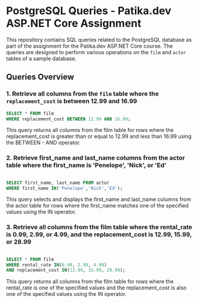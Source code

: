 # PostgreSQL Queries - Patika.dev ASP.NET Core Assignment

This repository contains SQL queries related to the PostgreSQL database as part of the assignment for the Patika.dev ASP.NET Core course. The queries are designed to perform various operations on the `film` and `actor` tables of a sample database.

## Queries Overview

### 1. Retrieve all columns from the `film` table where the `replacement_cost` is between 12.99 and 16.99
```sql
SELECT * FROM film 
WHERE replacement_cost BETWEEN 12.99 AND 16.99;
```
This query returns all columns from the film table for rows where the replacement_cost is greater than or equal to 12.99 and less than 16.99 using the BETWEEN - AND operator.

### 2. Retrieve first_name and last_name columns from the actor table where the first_name is 'Penelope', 'Nick', or 'Ed'
```sql

SELECT first_name, last_name FROM actor 
WHERE first_name IN('Penelope','Nick','Ed');
```
This query selects and displays the first_name and last_name columns from the actor table for rows where the first_name matches one of the specified values using the IN operator.

### 3. Retrieve all columns from the film table where the rental_rate is 0.99, 2.99, or 4.99, and the replacement_cost is 12.99, 15.99, or 28.99
```sql

SELECT * FROM film 
WHERE rental_rate IN(0.99, 2.99, 4.99)
AND replacement_cost IN(12.99, 15.99, 28.99);
```
This query returns all columns from the film table for rows where the rental_rate is one of the specified values and the replacement_cost is also one of the specified values using the IN operator.
